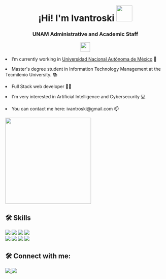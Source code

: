 <h1 align="center">¡Hi! I'm Ivantroski <a>
  <a href="https://github.com/Ivantroski" target="_self">
    <img src="https://emojis.slackmojis.com/emojis/images/1579216111/7550/pikachu_wave.gif?1579216111" width="50" > 
	</a>
<br>  

<h3 align="center"> UNAM Administrative and Academic Staff</h3> 
<p align="center"> <img src="https://www.unam.mx/sites/default/files/images/acerca_unam/puma.png" width="30"> </p>

<p> <li>I’m currently working in <a href="https://www.unam.mx/" target="blank">Universidad Nacional Autónoma de México</a> 🌱</li><p>  
<p> <li>Master's degree student in Information Technology Management at the Tecmilenio University. 📚</li><p>
<p> <li>Full Stack web developer 👨‍💻</li><p>  
<p> <li>I'm very interested in Artificial Intelligence and Cybersecurity 💻</li><p>
<p> <li> You can contact me here: ivantroski@gmail.com 📫</li><p>
<img src="https://media.giphy.com/media/QvpqTCiEcwtvx6wwJK/giphy.gif" width="270" height="270" frameBorder="0" class="giphy-embed" allowFullScreen></img>
  
## 🛠 Skills
 
<div>  
  <img src="https://img.shields.io/badge/JavaScript-323330?style=for-the-badge&logo=javascript&logoColor=F7DF1E">
  <img src="https://img.shields.io/badge/PHP-777BB4?style=for-the-badge&logo=php&logoColor=white">
  <img src="https://img.shields.io/badge/Python-FFD43B?style=for-the-badge&logo=python&logoColor=blue">
  <img src="https://img.shields.io/badge/TypeScript-007ACC?style=for-the-badge&logo=typescript&logoColor=white">
</div>
<div>  
  <img src="https://img.shields.io/badge/Linux-FCC624?style=for-the-badge&logo=linux&logoColor=black">
  <img src="https://img.shields.io/badge/Sequelize-52B0E7?style=for-the-badge&logo=Sequelize&logoColor=white">
  <img src="https://img.shields.io/badge/Angular-DD0031?style=for-the-badge&logo=angular&logoColor=white">
  <img src="https://img.shields.io/badge/PostgreSQL-316192?style=for-the-badge&logo=postgresql&logoColor=white">
  </div>
  
## 🛠 Connect with me:
 
<div>  
  <a href="https://www.linkedin.com/in/ivan-sp-000471183" target="_self">
    <img src="https://img.shields.io/badge/LinkedIn-0077B5?style=for-the-badge&logo=linkedin&logoColor=white"> 
	</a>
  <a href="https://github.com/Ivantroski" target="_self">
    <img src="https://img.shields.io/badge/GitHub-100000?style=for-the-badge&logo=github&logoColor=white"> 
	</a>
</div>
